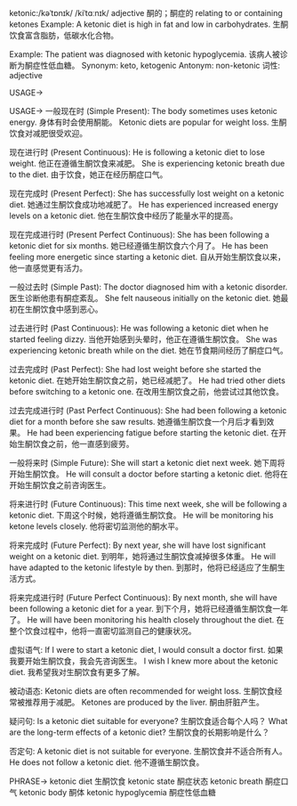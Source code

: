 ketonic:/kəˈtɒnɪk/ /kiˈtɑːnɪk/
adjective
酮的；酮症的
relating to or containing ketones
Example:  A ketonic diet is high in fat and low in carbohydrates. 生酮饮食富含脂肪，低碳水化合物。

Example:  The patient was diagnosed with ketonic hypoglycemia.  该病人被诊断为酮症性低血糖。
Synonym: keto,  ketogenic
Antonym: non-ketonic
词性: adjective


USAGE->

USAGE->
一般现在时 (Simple Present):
The body sometimes uses ketonic energy.  身体有时会使用酮能。
Ketonic diets are popular for weight loss. 生酮饮食对减肥很受欢迎。


现在进行时 (Present Continuous):
He is following a ketonic diet to lose weight. 他正在遵循生酮饮食来减肥。
She is experiencing ketonic breath due to the diet. 由于饮食，她正在经历酮症口气。


现在完成时 (Present Perfect):
She has successfully lost weight on a ketonic diet. 她通过生酮饮食成功地减肥了。
He has experienced increased energy levels on a ketonic diet. 他在生酮饮食中经历了能量水平的提高。


现在完成进行时 (Present Perfect Continuous):
She has been following a ketonic diet for six months. 她已经遵循生酮饮食六个月了。
He has been feeling more energetic since starting a ketonic diet.  自从开始生酮饮食以来，他一直感觉更有活力。


一般过去时 (Simple Past):
The doctor diagnosed him with a ketonic disorder. 医生诊断他患有酮症紊乱。
She felt nauseous initially on the ketonic diet. 她最初在生酮饮食中感到恶心。


过去进行时 (Past Continuous):
He was following a ketonic diet when he started feeling dizzy.  当他开始感到头晕时，他正在遵循生酮饮食。
She was experiencing ketonic breath while on the diet.  她在节食期间经历了酮症口气。


过去完成时 (Past Perfect):
She had lost weight before she started the ketonic diet.  在她开始生酮饮食之前，她已经减肥了。
He had tried other diets before switching to a ketonic one.  在改用生酮饮食之前，他尝试过其他饮食。


过去完成进行时 (Past Perfect Continuous):
She had been following a ketonic diet for a month before she saw results. 她遵循生酮饮食一个月后才看到效果。
He had been experiencing fatigue before starting the ketonic diet. 在开始生酮饮食之前，他一直感到疲劳。


一般将来时 (Simple Future):
She will start a ketonic diet next week. 她下周将开始生酮饮食。
He will consult a doctor before starting a ketonic diet. 他将在开始生酮饮食之前咨询医生。


将来进行时 (Future Continuous):
This time next week, she will be following a ketonic diet. 下周这个时候，她将遵循生酮饮食。
He will be monitoring his ketone levels closely. 他将密切监测他的酮水平。


将来完成时 (Future Perfect):
By next year, she will have lost significant weight on a ketonic diet. 到明年，她将通过生酮饮食减掉很多体重。
He will have adapted to the ketonic lifestyle by then. 到那时，他将已经适应了生酮生活方式。


将来完成进行时 (Future Perfect Continuous):
By next month, she will have been following a ketonic diet for a year. 到下个月，她将已经遵循生酮饮食一年了。
He will have been monitoring his health closely throughout the diet.  在整个饮食过程中，他将一直密切监测自己的健康状况。


虚拟语气:
If I were to start a ketonic diet, I would consult a doctor first. 如果我要开始生酮饮食，我会先咨询医生。
I wish I knew more about the ketonic diet. 我希望我对生酮饮食有更多了解。


被动语态:
Ketonic diets are often recommended for weight loss. 生酮饮食经常被推荐用于减肥。
Ketones are produced by the liver. 酮由肝脏产生。


疑问句:
Is a ketonic diet suitable for everyone? 生酮饮食适合每个人吗？
What are the long-term effects of a ketonic diet? 生酮饮食的长期影响是什么？


否定句:
A ketonic diet is not suitable for everyone. 生酮饮食并不适合所有人。
He does not follow a ketonic diet. 他不遵循生酮饮食。


PHRASE->
ketonic diet 生酮饮食
ketonic state 酮症状态
ketonic breath 酮症口气
ketonic body 酮体
ketonic hypoglycemia 酮症性低血糖


